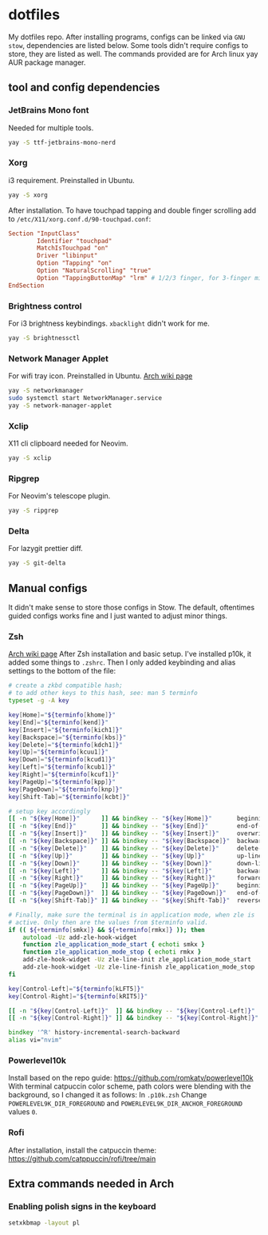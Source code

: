 # dotfiles
My dotfiles repo. After installing programs,
configs can be linked via `GNU stow`,
dependencies are listed below.
Some tools didn't require configs to store, they are listed as well.
The commands provided are for Arch linux yay AUR package manager.

## tool and config dependencies

### JetBrains Mono font
Needed for multiple tools.
```sh
yay -S ttf-jetbrains-mono-nerd
```

### Xorg
i3 requirement. Preinstalled in Ubuntu.
```sh
yay -S xorg
```
After installation.
To have touchpad tapping and double finger scrolling add to `/etc/X11/xorg.conf.d/90-touchpad.conf`:
```conf
Section "InputClass"
        Identifier "touchpad"
        MatchIsTouchpad "on"
        Driver "libinput"
        Option "Tapping" "on"
        Option "NaturalScrolling" "true"
        Option "TappingButtonMap" "lrm" # 1/2/3 finger, for 3-finger middle lrm
EndSection
```

### Brightness control
For i3 brightness keybindings. `xbacklight` didn't work for me.
```sh
yay -S brightnessctl
```

### Network Manager Applet
For wifi tray icon. Preinstalled in Ubuntu.
[Arch wiki page](https://wiki.archlinux.org/title/NetworkManager)
```sh
yay -S networkmanager
sudo systemctl start NetworkManager.service
yay -S network-manager-applet
```

### Xclip
X11 cli clipboard needed for Neovim.
```sh
yay -S xclip
```

### Ripgrep
For Neovim's telescope plugin.
```sh
yay -S ripgrep
```

### Delta
For lazygit prettier diff.
```sh
yay -S git-delta
```

## Manual configs
It didn't make sense to store those configs in Stow.
The default, oftentimes guided configs works fine and I just wanted to adjust minor things.

### Zsh
[Arch wiki page](https://wiki.archlinux.org/title/zsh)
After Zsh installation and basic setup.
I've installed p10k, it added some things to `.zshrc`.
Then I only added keybinding and alias settings to the bottom of the file:
```zsh
# create a zkbd compatible hash;
# to add other keys to this hash, see: man 5 terminfo
typeset -g -A key

key[Home]="${terminfo[khome]}"
key[End]="${terminfo[kend]}"
key[Insert]="${terminfo[kich1]}"
key[Backspace]="${terminfo[kbs]}"
key[Delete]="${terminfo[kdch1]}"
key[Up]="${terminfo[kcuu1]}"
key[Down]="${terminfo[kcud1]}"
key[Left]="${terminfo[kcub1]}"
key[Right]="${terminfo[kcuf1]}"
key[PageUp]="${terminfo[kpp]}"
key[PageDown]="${terminfo[knp]}"
key[Shift-Tab]="${terminfo[kcbt]}"

# setup key accordingly
[[ -n "${key[Home]}"      ]] && bindkey -- "${key[Home]}"       beginning-of-line
[[ -n "${key[End]}"       ]] && bindkey -- "${key[End]}"        end-of-line
[[ -n "${key[Insert]}"    ]] && bindkey -- "${key[Insert]}"     overwrite-mode
[[ -n "${key[Backspace]}" ]] && bindkey -- "${key[Backspace]}"  backward-delete-char
[[ -n "${key[Delete]}"    ]] && bindkey -- "${key[Delete]}"     delete-char
[[ -n "${key[Up]}"        ]] && bindkey -- "${key[Up]}"         up-line-or-history
[[ -n "${key[Down]}"      ]] && bindkey -- "${key[Down]}"       down-line-or-history
[[ -n "${key[Left]}"      ]] && bindkey -- "${key[Left]}"       backward-char
[[ -n "${key[Right]}"     ]] && bindkey -- "${key[Right]}"      forward-char
[[ -n "${key[PageUp]}"    ]] && bindkey -- "${key[PageUp]}"     beginning-of-buffer-or-history
[[ -n "${key[PageDown]}"  ]] && bindkey -- "${key[PageDown]}"   end-of-buffer-or-history
[[ -n "${key[Shift-Tab]}" ]] && bindkey -- "${key[Shift-Tab]}"  reverse-menu-complete

# Finally, make sure the terminal is in application mode, when zle is
# active. Only then are the values from $terminfo valid.
if (( ${+terminfo[smkx]} && ${+terminfo[rmkx]} )); then
	autoload -Uz add-zle-hook-widget
	function zle_application_mode_start { echoti smkx }
	function zle_application_mode_stop { echoti rmkx }
	add-zle-hook-widget -Uz zle-line-init zle_application_mode_start
	add-zle-hook-widget -Uz zle-line-finish zle_application_mode_stop
fi

key[Control-Left]="${terminfo[kLFT5]}"
key[Control-Right]="${terminfo[kRIT5]}"

[[ -n "${key[Control-Left]}"  ]] && bindkey -- "${key[Control-Left]}"  backward-word
[[ -n "${key[Control-Right]}" ]] && bindkey -- "${key[Control-Right]}" forward-word

bindkey '^R' history-incremental-search-backward
alias vi="nvim"
```

### Powerlevel10k
Install based on the repo guide: https://github.com/romkatv/powerlevel10k
With terminal catpuccin color scheme,
path colors were blending with the background,
so I changed it as follows:
In `.p10k.zsh` Change `POWERLEVEL9K_DIR_FOREGROUND` and `POWERLEVEL9K_DIR_ANCHOR_FOREGROUND` values `0`.

### Rofi
After installation, install the catpuccin theme: https://github.com/catppuccin/rofi/tree/main

## Extra commands needed in Arch
### Enabling polish signs in the keyboard
```sh
setxkbmap -layout pl
```

